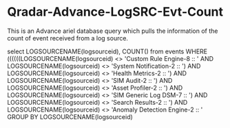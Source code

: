 # Qradar-Advance-LogSRC-Evt-Count
This is an Advance ariel database query which pulls the information of the count of event received from a log source. 


select LOGSOURCENAME(logsourceid), COUNT() from events WHERE ((((((LOGSOURCENAME(logsourceid) <> 'Custom Rule Engine-8 :: <Hostnamehere>' AND LOGSOURCENAME(logsourceid) <> 'System Notification-2 :: <Hostnamehere>') AND LOGSOURCENAME(logsourceid) <> 'Health Metrics-2 :: <Hostnamehere>') AND LOGSOURCENAME(logsourceid) <> 'SIM Audit-2 :: <Hostnamehere>') AND LOGSOURCENAME(logsourceid) <> 'Asset Profiler-2 :: <Hostnamehere>') AND LOGSOURCENAME(logsourceid) <> 'SIM Generic Log DSM-7 :: <Hostnamehere>') AND LOGSOURCENAME(logsourceid) <> 'Search Results-2 :: <Hostnamehere>') AND LOGSOURCENAME(logsourceid) <> 'Anomaly Detection Engine-2 :: <Hostnamehere>' GROUP BY LOGSOURCENAME(logsourceid)
